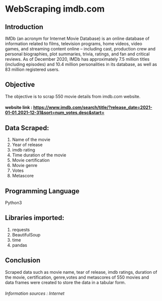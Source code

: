 # WebScraping imdb.com
## Introduction
  IMDb (an acronym for Internet Movie Database) is an online database of information related to films, television programs, home videos, video games, and streaming content online – including cast, production crew and personal biographies, plot summaries, trivia, ratings, and fan and critical reviews. As of December 2020, IMDb has approximately 7.5 million titles (including episodes) and 10.4 million personalities in its database, as well as 83 million registered users.

## Objective
  The objective is to scrap 550 movie details from imdb.com website.
 
 #### website link : https://www.imdb.com/search/title/?release_date=2021-01-01,2021-12-31&sort=num_votes,desc&start=
 
## Data Scraped:

1. Name of the movie
2. Year of release
3. imdb rating
4. Time duration of the movie
5. Movie certification
6. Movie genre
7. Votes
8. Metascore

## Programming Language 
Python3

## Libraries imported:

1. requests
2. BeautifulSoup
3. time
4. pandas

## Conclusion
  Scraped data such as movie name, tear of release, imdb ratings, duration of the movie, certification, genre,votes and metascores of 550 movies and data frames were created to store the data in a tabular form. 
  
 ###### Information sources : Internet
